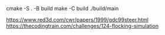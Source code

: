 cmake -S . -B build
make -C build
./build/main

https://www.red3d.com/cwr/papers/1999/gdc99steer.html
https://thecodingtrain.com/challenges/124-flocking-simulation

